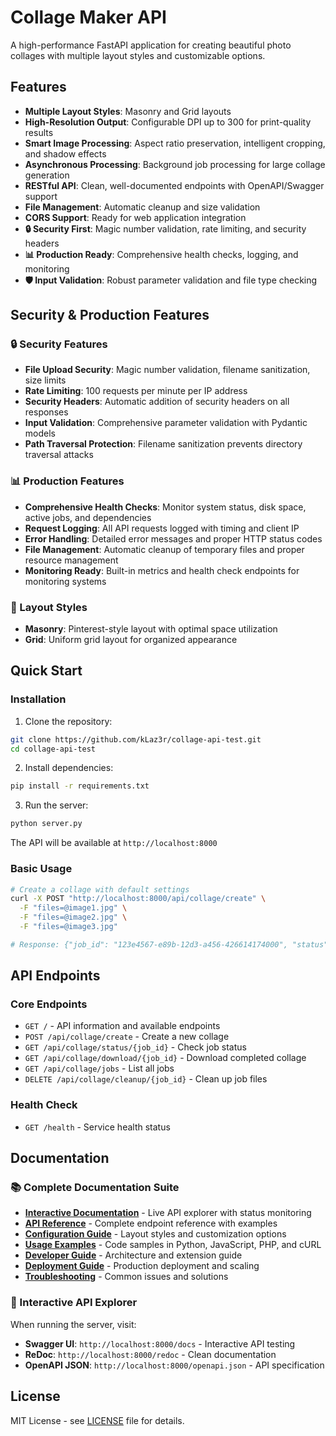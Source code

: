 # Collage Maker API

A high-performance FastAPI application for creating beautiful photo collages with multiple layout styles and customizable options.

## Features

-   **Multiple Layout Styles**: Masonry and Grid layouts
-   **High-Resolution Output**: Configurable DPI up to 300 for print-quality results
-   **Smart Image Processing**: Aspect ratio preservation, intelligent cropping, and shadow effects
-   **Asynchronous Processing**: Background job processing for large collage generation
-   **RESTful API**: Clean, well-documented endpoints with OpenAPI/Swagger support
-   **File Management**: Automatic cleanup and size validation
-   **CORS Support**: Ready for web application integration
-   **🔒 Security First**: Magic number validation, rate limiting, and security headers
-   **📊 Production Ready**: Comprehensive health checks, logging, and monitoring
-   **🛡️ Input Validation**: Robust parameter validation and file type checking

## Security & Production Features

### 🔒 Security Features

-   **File Upload Security**: Magic number validation, filename sanitization, size limits
-   **Rate Limiting**: 100 requests per minute per IP address
-   **Security Headers**: Automatic addition of security headers on all responses
-   **Input Validation**: Comprehensive parameter validation with Pydantic models
-   **Path Traversal Protection**: Filename sanitization prevents directory traversal attacks

### 📊 Production Features

-   **Comprehensive Health Checks**: Monitor system status, disk space, active jobs, and dependencies
-   **Request Logging**: All API requests logged with timing and client IP
-   **Error Handling**: Detailed error messages and proper HTTP status codes
-   **File Management**: Automatic cleanup of temporary files and proper resource management
-   **Monitoring Ready**: Built-in metrics and health check endpoints for monitoring systems

### 🎨 Layout Styles

-   **Masonry**: Pinterest-style layout with optimal space utilization
-   **Grid**: Uniform grid layout for organized appearance

## Quick Start

### Installation

1. Clone the repository:

```bash
git clone https://github.com/kLaz3r/collage-api-test.git
cd collage-api-test
```

2. Install dependencies:

```bash
pip install -r requirements.txt
```

3. Run the server:

```bash
python server.py
```

The API will be available at `http://localhost:8000`

### Basic Usage

```bash
# Create a collage with default settings
curl -X POST "http://localhost:8000/api/collage/create" \
  -F "files=@image1.jpg" \
  -F "files=@image2.jpg" \
  -F "files=@image3.jpg"

# Response: {"job_id": "123e4567-e89b-12d3-a456-426614174000", "status": "pending"}
```

## API Endpoints

### Core Endpoints

-   `GET /` - API information and available endpoints
-   `POST /api/collage/create` - Create a new collage
-   `GET /api/collage/status/{job_id}` - Check job status
-   `GET /api/collage/download/{job_id}` - Download completed collage
-   `GET /api/collage/jobs` - List all jobs
-   `DELETE /api/collage/cleanup/{job_id}` - Clean up job files

### Health Check

-   `GET /health` - Service health status

## Documentation

### 📚 Complete Documentation Suite

-   **[Interactive Documentation](./docs/index.html)** - Live API explorer with status monitoring
-   **[API Reference](./docs/api-reference.md)** - Complete endpoint reference with examples
-   **[Configuration Guide](./docs/configuration.md)** - Layout styles and customization options
-   **[Usage Examples](./docs/examples.md)** - Code samples in Python, JavaScript, PHP, and cURL
-   **[Developer Guide](./docs/developer-guide.md)** - Architecture and extension guide
-   **[Deployment Guide](./docs/deployment.md)** - Production deployment and scaling
-   **[Troubleshooting](./docs/troubleshooting.md)** - Common issues and solutions

### 🚀 Interactive API Explorer

When running the server, visit:

-   **Swagger UI**: `http://localhost:8000/docs` - Interactive API testing
-   **ReDoc**: `http://localhost:8000/redoc` - Clean documentation
-   **OpenAPI JSON**: `http://localhost:8000/openapi.json` - API specification

## License

MIT License - see [LICENSE](LICENSE) file for details.
